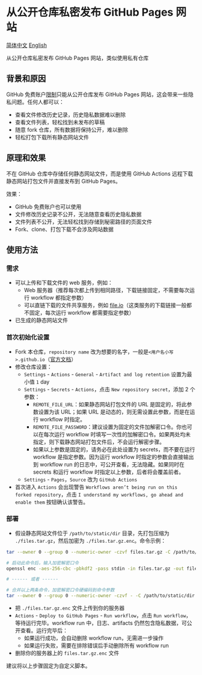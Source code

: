 # 从公开仓库私密发布 GitHub Pages 网站

[简体中文](./Readme.md) [English](./Readme.en.md)

从公开仓库私密发布 GitHub Pages 网站，类似使用私有仓库

## 背景和原因

GitHub 免费账户[限制](https://github.com/pricing)只能从公开仓库发布 GitHub Pages 网站，这会带来一些隐私问题。任何人都可以：

- 查看文件修改历史记录，历史隐私数据难以删除
- 查看文件列表，轻松找到未发布的草稿
- 随意 fork 仓库，所有数据将保持公开，难以删除
- 轻松打包下载所有静态网站文件

## 原理和效果

不在 GitHub 仓库中存储任何静态网站文件，而是使用 GitHub Actions 远程下载静态网站打包文件并直接发布到 GitHub Pages。

效果：

- GitHub 免费账户也可以使用
- 文件修改历史记录不公开，无法随意查看历史隐私数据
- 文件列表不公开，无法轻松找到存储到秘密路径的页面文件
- Fork、clone、打包下载不会涉及网站数据

## 使用方法

### 需求

- 可以上传和下载文件的 web 服务，例如：
    - Web 服务器（推荐每次都上传到相同路径，下载链接固定，不需要每次运行 workflow 都指定参数）
    - 可以直链下载的文件共享服务，例如 [file.io](https://www.file.io/)（这类服务的下载链接一般都不固定，每次运行 workflow 都需要指定参数）
- 已生成的静态网站文件

### 首次初始化设置

- Fork 本仓库，`repository name` 改为想要的名字，一般是`<用户名小写>.github.io`（[官方文档](https://docs.github.com/cn/pages/getting-started-with-github-pages/about-github-pages)）
- 修改仓库设置：
    - `Settings` - `Actions` - `General` - `Artifact and log retention` 设置为最小值 `1` day
    - `Settings` - `Secrets` - `Actions`，点击 `New repository secret`，添加 2 个参数：
        - `REMOTE_FILE_URL`：如果静态网站打包文件的 URL 是固定的，将此参数设置为该 URL；如果 URL 是动态的，则无需设置此参数，而是在运行 workflow 时指定。
        - `REMOTE_FILE_PASSWORD`：建议设置为固定的文件加解密口令。你也可以在每次运行 workflow 时填写一次性的加解密口令。如果两处均未指定，则下载静态网站打包文件后，不会运行解密步骤。
        - 如果以上参数是固定的，请务必在此处设置为 secrets，而不要在运行 workflow 是指定参数。因为运行 workflow 时指定的参数会直接输出到 workflow run 的日志中，可公开查看，无法隐藏。如果同时在 secrets 和运行 workflow 时指定以上参数，后者将会覆盖前者。
    - `Settings` - `Pages`，`Source` 改为 `GitHub Actions`
- 首次进入 `Actions` 会出现警告 `Workflows aren’t being run on this forked repository`，点击 `I understand my workflows, go ahead and enable them` 按钮确认该警告。

### 部署

- 假设静态网站文件位于 `/path/to/static/dir` 目录，先打包压缩为 `./files.tar.gz`，然后加密为 `./files.tar.gz.enc`。命令示例：

```bash
tar --owner 0 --group 0 --numeric-owner -czvf files.tar.gz -C /path/to/static/dir .

# 启动此命令后，输入加密解密口令
openssl enc -aes-256-cbc -pbkdf2 -pass stdin -in files.tar.gz -out files.tar.gz.enc

# ------ 或者 ------

# 合并以上两条命令，加密解密口令硬编码到命令参数
tar --owner 0 --group 0 --numeric-owner -czvf - -C /path/to/static/dir . | openssl enc -aes-256-cbc -pbkdf2 -pass pass:YOUR_PASSWORD_123456 -in - -out files.tar.gz.enc
```

- 把 `./files.tar.gz.enc` 文件上传到你的服务器
- `Actions` - `Deploy to GitHub Pages` - `Run workflow`，点击 `Run workflow`，等待运行完毕。workflow run 中，日志、artifacts 仍然包含隐私数据，可公开查看。运行完毕后：
    - 如果运行成功，会自动删除 workflow run，无需进一步操作
    - 如果运行失败，需要在排除错误后手动删除所有 workflow run
- 删除你的服务器上的 `files.tar.gz.enc` 文件

建议将以上步骤固定为自定义脚本。
